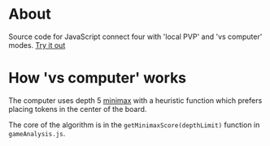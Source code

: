 # About
Source code for JavaScript connect four with 'local PVP' and 'vs computer' modes.
[Try it out](https://connect-four-1234.surge.sh)

# How 'vs computer' works
The computer uses depth 5 [minimax](https://en.wikipedia.org/wiki/Minimax) 
with a heuristic function which prefers placing tokens in the center of the board.

The core of the algorithm is in the `getMinimaxScore(depthLimit)` function in `gameAnalysis.js`.
